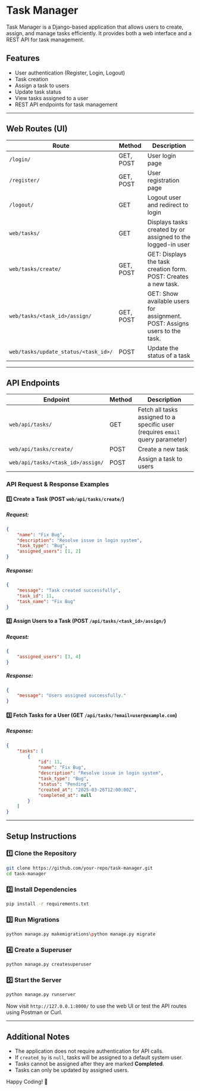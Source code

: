 # Task Manager

Task Manager is a Django-based application that allows users to create, assign, and manage tasks efficiently. It provides both a web interface and a REST API for task management.

## Features
- User authentication (Register, Login, Logout)
- Task creation 
- Assign a task to users
- Update task status
- View tasks assigned to a user
- REST API endpoints for task management

---

## **Web Routes (UI)**

| Route | Method | Description |
|--------|--------|-------------|
| `/login/` | GET, POST | User login page |
| `/register/` | GET, POST | User registration page |
| `/logout/` | GET | Logout user and redirect to login |
| `web/tasks/` | GET | Displays tasks created by or assigned to the logged-in user |
| `web/tasks/create/` | GET, POST | GET: Displays the task creation form. POST: Creates a new task.|
| `web/tasks/<task_id>/assign/` | GET, POST | GET: Show available users for assignment. POST: Assigns users to the task.|
| `web/tasks/update_status/<task_id>/` | POST | Update the status of a task |

---

## **API Endpoints**

| Endpoint | Method | Description |
|-----------|--------|-------------|
| `web/api/tasks/` | GET | Fetch all tasks assigned to a specific user (requires `email` query parameter) |
| `web/api/tasks/create/` | POST | Create a new task |
| `web/api/tasks/<task_id>/assign/` | POST | Assign a task to users |

### **API Request & Response Examples**

#### 1️⃣ Create a Task (POST `web/api/tasks/create/`)
##### Request:
```json
{
    "name": "Fix Bug",
    "description": "Resolve issue in login system",
    "task_type": "Bug",
    "assigned_users": [1, 2]  
}
```
##### Response:
```json
{
    "message": "Task created successfully",
    "task_id": 11,
    "task_name": "Fix Bug"
}
```

#### 2️⃣ Assign Users to a Task (POST `/api/tasks/<task_id>/assign/`)
##### Request:
```json
{
    "assigned_users": [3, 4]
}
```
##### Response:
```json
{
    "message": "Users assigned successfully."
}
```

#### 3️⃣ Fetch Tasks for a User (GET `/api/tasks/?email=user@example.com`)
##### Response:
```json
{
    "tasks": [
        {
            "id": 11,
            "name": "Fix Bug",
            "description": "Resolve issue in login system",
            "task_type": "Bug",
            "status": "Pending",
            "created_at": "2025-03-26T12:00:00Z",
            "completed_at": null
        }
    ]
}
```

---

## **Setup Instructions**

### **1️⃣ Clone the Repository**
```sh
git clone https://github.com/your-repo/task-manager.git
cd task-manager
```

### **2️⃣ Install Dependencies**
```sh
pip install -r requirements.txt
```

### **3️⃣ Run Migrations**
```sh
python manage.py makemigrations\python manage.py migrate
```

### **4️⃣ Create a Superuser**
```sh
python manage.py createsuperuser
```

### **5️⃣ Start the Server**
```sh
python manage.py runserver
```

Now visit `http://127.0.0.1:8000/` to use the web UI or test the API routes using Postman or Curl.

---

## **Additional Notes**
- The application does not require authentication for API calls.
- If `created_by` is `null`, tasks will be assigned to a default system user.
- Tasks cannot be assigned after they are marked **Completed**.
- Tasks can only be updated by assigned users.

Happy Coding! 🚀

